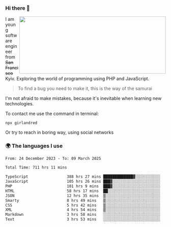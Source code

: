 ### Hi there 👋  

<img align='right' src="https://github-readme-stats.vercel.app/api?username=girlandred&count_private=true&show_icons=true&include_all_commits=true&hide_rank=true&hide_title=true&theme=buefy&card_width=300" width=460 height=180>


I am young software engineer from ~~San Francisco~~ Kyiv. Exploring the world of programming using PHP and JavaScript.


> To find a bug you need to make it, this is the way of the samurai



I'm not afraid to make mistakes, because it's inevitable when learning new technologies.

To contact me use the command in terminal:

```
npx girlandred
```

Or try to reach in boring way, using social networks


### 🌍 The languages I use

<!--START_SECTION:waka-->

```txt
From: 24 December 2023 - To: 09 March 2025

Total Time: 711 hrs 11 mins

TypeScript                 388 hrs 27 mins █████████████▓░░░░░░░░░░░   54.61 %
JavaScript                 105 hrs 26 mins ███▓░░░░░░░░░░░░░░░░░░░░░   14.82 %
PHP                        101 hrs 9 mins  ███▓░░░░░░░░░░░░░░░░░░░░░   14.22 %
HTML                       58 hrs 17 mins  ██░░░░░░░░░░░░░░░░░░░░░░░   08.19 %
JSON                       12 hrs 35 mins  ▒░░░░░░░░░░░░░░░░░░░░░░░░   01.77 %
Smarty                     8 hrs 49 mins   ▒░░░░░░░░░░░░░░░░░░░░░░░░   01.24 %
CSS                        5 hrs 42 mins   ▒░░░░░░░░░░░░░░░░░░░░░░░░   00.80 %
XML                        4 hrs 54 mins   ▒░░░░░░░░░░░░░░░░░░░░░░░░   00.69 %
Markdown                   3 hrs 58 mins   ░░░░░░░░░░░░░░░░░░░░░░░░░   00.56 %
Text                       3 hrs 53 mins   ░░░░░░░░░░░░░░░░░░░░░░░░░   00.55 %
```

<!--END_SECTION:waka-->
